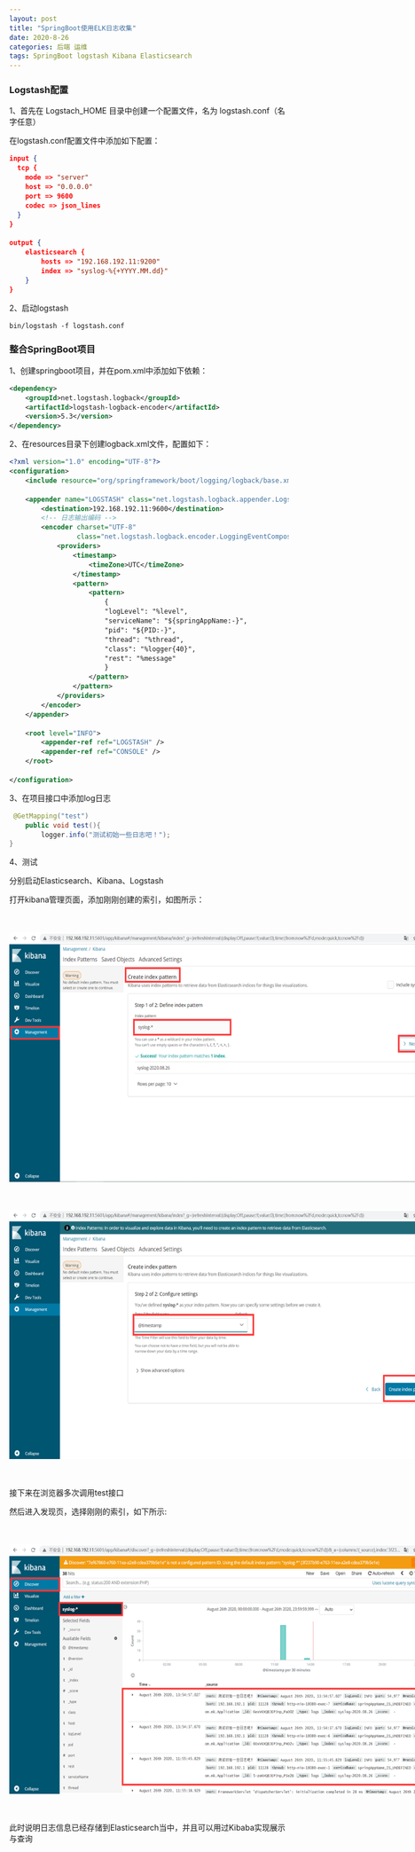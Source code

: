 ```yaml
---
layout: post
title: "SpringBoot使用ELK日志收集"
date: 2020-8-26
categories: 后端 运维
tags: SpringBoot logstash Kibana Elasticsearch
--- 
```


### Logstash配置

1、首先在 Logstach_HOME 目录中创建一个配置文件，名为 logstash.conf（名字任意）

在logstash.conf配置文件中添加如下配置：

```json
input {
  tcp {
    mode => "server"
    host => "0.0.0.0"
    port => 9600
    codec => json_lines
  }
}

output {
    elasticsearch {
        hosts => "192.168.192.11:9200"
        index => "syslog-%{+YYYY.MM.dd}"
    }
}
```

2、启动logstash

```
bin/logstash -f logstash.conf
```

### 整合SpringBoot项目

1、创建springboot项目，并在pom.xml中添加如下依赖：

```xml
<dependency>
    <groupId>net.logstash.logback</groupId>
    <artifactId>logstash-logback-encoder</artifactId>
    <version>5.3</version>
</dependency>
```

2、在resources目录下创建logback.xml文件，配置如下：

```xml
<?xml version="1.0" encoding="UTF-8"?>
<configuration>
    <include resource="org/springframework/boot/logging/logback/base.xml" />

    <appender name="LOGSTASH" class="net.logstash.logback.appender.LogstashTcpSocketAppender">
        <destination>192.168.192.11:9600</destination>
        <!-- 日志输出编码 -->
        <encoder charset="UTF-8"
                 class="net.logstash.logback.encoder.LoggingEventCompositeJsonEncoder">
            <providers>
                <timestamp>
                    <timeZone>UTC</timeZone>
                </timestamp>
                <pattern>
                    <pattern>
                        {
                        "logLevel": "%level",
                        "serviceName": "${springAppName:-}",
                        "pid": "${PID:-}",
                        "thread": "%thread",
                        "class": "%logger{40}",
                        "rest": "%message"
                        }
                    </pattern>
                </pattern>
            </providers>
        </encoder>
    </appender>

    <root level="INFO">
        <appender-ref ref="LOGSTASH" />
        <appender-ref ref="CONSOLE" />
    </root>

</configuration>
```

3、在项目接口中添加log日志

```java
 @GetMapping("test")
    public void test(){
        logger.info("测试初始一些日志吧！");
}
```

4、测试

分别启动Elasticsearch、Kibana、Logstash

打开kibana管理页面，添加刚刚创建的索引，如图所示：

<div style="width:780px;height:450px;margin:50px auto;">
    <img alt="kibana-index.png" src="/images/kibana-index.png" width="780" height="450"/>
</div>

<div style="width:780px;height:450px;margin:50px auto;">
    <img alt="kibana-index2.png" src="/images/kibana-index2.png" width="780" height="450"/>
</div>

接下来在浏览器多次调用test接口

然后进入发现页，选择刚刚的索引，如下所示:

<div style="width:780px;height:450px;margin:50px auto;">
    <img alt="kibana-find.png" src="/images/kibana-find.png" width="780" height="450"/>
</div>

此时说明日志信息已经存储到Elasticsearch当中，并且可以用过Kibaba实现展示与查询